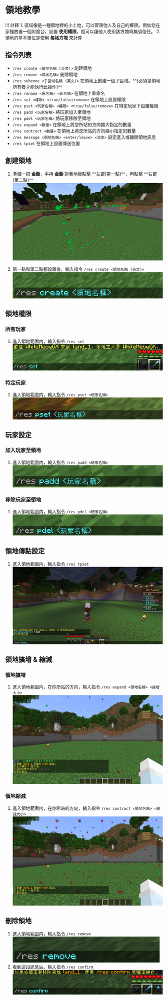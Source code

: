 # 領地教學

!!! 註釋
    1. 區域像是一種領地裡的小土地，可以管理他人及自己的權限。例如您在家裡放置一個附魔台，設置 **使用權限**，就可以讓他人使用該方塊時無須信任。
    2. 領地的基本單位是使用 **每格方塊** 來計算

## 指令列表
- `/res create <領地名稱 (英文)>` 創建領地
- `/res remove <領地名稱>` 刪除領地
- `/res subzone <子區域名稱 (英文)>` 在領地上創建一個子區域。^^(必須是領地所有者才能執行此操作)^^
- `/res rename <舊名稱> <新名稱>` 在領地上重命名
- `/res set <權限> <true/false/remove>` 在領地上設置權限
- `/res pset <玩家名稱> <權限> <true/false/remove>` 在特定玩家下設置權限
- `/res padd <玩家名稱>` 將玩家加入至領地
- `/res pdel <玩家名稱>` 將玩家移除至領地
- `/res expand <數量>` 在領地上將您所站的方向擴大指定的數量
- `/res contract <數量>` 在領地上將您所站的方向縮小指定的數量
- `/res message <領地名稱> <enter/leave> <消息>` 設定進入或離開領地訊息
- `/res tpset` 在領地上設置傳送位置



## 創建領地
1. 準備一把 **金鋤**，手持 **金鋤** 對著地板點擊 ^^左鍵(第一點)^^，再點擊 ^^右鍵(第二點)^^
![圖片](assets/land/cui.png)

2. 第一點和第二點都設置後，輸入指令 `/res create <領地名稱 (英文)>`
![圖片](assets/land/create.png)

## 領地權限
### 所有玩家
1. 進入領地範圍内，輸入指令 `/res set`
![圖片](assets/land/permission.png)


### 特定玩家
1. 進入領地範圍内，輸入指令 `/res pset <玩家名稱>`
![圖片](assets/land/pset.png)

## 玩家設定
### 加入玩家至領地
1. 進入領地範圍内，輸入指令 `/res padd <玩家名稱>`
![圖片](assets/land/padd.png)
### 移除玩家至領地
1. 進入領地範圍内，輸入指令 `/res pdel <玩家名稱>`
![圖片](assets/land/pdel.png)

## 領地傳點設定
1. 進入領地範圍内，輸入指令 `/res tpset`
![圖片](assets/land/tpset.png)

## 領地擴增 & 縮減
### 領地擴增
1. 進入領地範圍内，在你所站的方向，輸入指令 `/res expand <領地名稱> <擴增大小>`
![圖片](assets/land/expaned.png)

### 領地縮減
1. 進入領地範圍内，在你所站的方向，輸入指令 `/res contract <領地名稱> <縮減大小>`
![圖片](assets/land/contracted.png)

## 刪除領地
1. 進入領地範圍内，輸入指令 `/res remove`
![圖片](assets/land/remove.png)
2. 看到這段訊息后，輸入指令 `/res confirm`
![圖片](assets/land/remove_confirm.png)